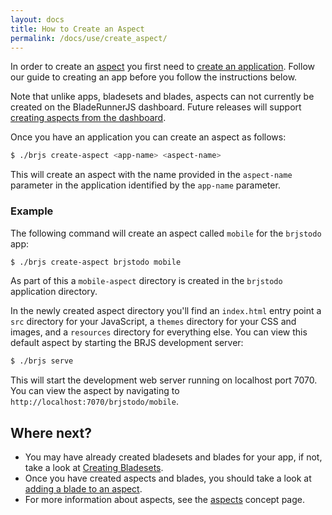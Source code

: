```yaml
---
layout: docs
title: How to Create an Aspect
permalink: /docs/use/create_aspect/
---
```


In order to create an [aspect](/docs/concepts/aspects/) you first need to [create an application](/docs/use/create_app). Follow our guide to creating an app before you follow the instructions below.

<div class="alert alert-info">
<p>
Note that unlike apps, bladesets and blades, aspects can not currently be created on the BladeRunnerJS dashboard. Future releases will support <a href="https://github.com/BladeRunnerJS/brjs/issues/647">creating aspects from the dashboard</a>.
</p>
</div>

Once you have an application you can create an aspect as follows:

```bash
$ ./brjs create-aspect <app-name> <aspect-name>
```

This will create an aspect with the name provided in the `aspect-name` parameter
in the application identified by the `app-name` parameter.

### Example

The following command will create an aspect called `mobile` for the `brjstodo` app:

```bash
$ ./brjs create-aspect brjstodo mobile
```

As part of this a `mobile-aspect` directory is created in the `brjstodo` application
directory.

In the newly created aspect directory you'll find an `index.html` entry point a `src` directory for your JavaScript, a `themes` directory for your CSS and images, and a `resources` directory for everything else. You can view this default aspect by starting the BRJS development server:
```bash
$ ./brjs serve
```
This will start the development web server running on localhost port 7070. You can view the aspect by navigating to `http://localhost:7070/brjstodo/mobile`.

## Where next?

- You may have already created bladesets and blades for your app, if not, take a look at [Creating Bladesets](/docs/use/create_bladeset/).
- Once you have created aspects and blades, you should take a look at [adding a blade to an aspect](/docs/use/add_blade_to_aspect/).
- For more information about aspects, see the [aspects](/docs/concepts/aspects/) concept page.
